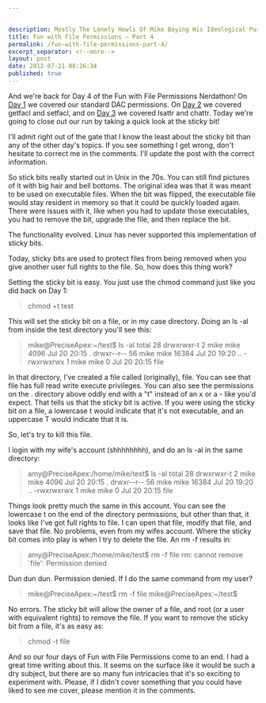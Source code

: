 ```yaml
---


description: Mostly The Lonely Howls Of Mike Baying His Ideological Purity At The Moon
title: Fun with File Permissions – Part 4
permalink: /fun-with-file-permissions-part-4/
excerpt_separator: <!--more-->
layout: post
date: 2012-07-21 08:26:34
published: true
---
```



And we're back for Day 4 of the Fun with File Permissions Nerdathon! On [Day 1](https://mikestone.me/fun-with-file-permissions-part-1 "Fun with File Permissions – Part 1") we covered our standard DAC permissions. On [Day 2]( https://mikestone.me/fun-with-file-permissions-part-2 "Fun with File Permissions – Part 2") we covered getfacl and setfacl, and on [Day 3](https://mikestone.me/fun-with-file-permissions-part-3 "Fun with File Permissions – Part 3") we covered lsattr and chattr. Today we're going to close out our run by taking a quick look at the sticky bit!

<!--more-->

I'll admit right out of the gate that I know the least about the sticky bit than any of the other day's topics. If you see something I get wrong, don't hesitate to correct me in the comments. I'll update the post with the correct information.

So stick bits really started out in Unix in the 70s. You can still find pictures of it with big hair and bell bottoms. The original idea was that it was meant to be used on executable files. When the bit was flipped, the executable file would stay resident in memory so that it could be quickly loaded again. There were issues with it, like when you had to update those executables, you had to remove the bit, upgrade the file, and then replace the bit.

The functionality evolved. Linux has never supported this implementation of sticky bits.

Today, sticky bits are used to protect files from being removed when you give another user full rights to the file. So, how does this thing work?

Setting the sticky bit is easy. You just use the chmod command just like you did back on Day 1:

> chmod +t test

This will set the sticky bit on a file, or in my case directory. Doing an ls -al from inside the test directory you'll see this:

> mike@PreciseApex:~/test$ ls -al
> total 28
> drwxrwxr-t 2 mike mike 4096 Jul 20 20:15 .
> drwxr--r-- 56 mike mike 16384 Jul 20 19:20 ..
> -rwxrwxrwx 1 mike mike 0 Jul 20 20:15 file

In that directory, I've created a file called (originally), file. You can see that file has full read write execute privileges. You can also see the permissions on the . directory above oddly end with a "t" instead of an x or a - like you'd expect. That tells us that the sticky bit is active. If you were using the sticky bit on a file, a lowercase t would indicate that it's not executable, and an uppercase T would indicate that it is.

So, let's try to kill this file.

I login with my wife's account (shhhhhhhh), and do an ls -al in the same directory:

> amy@PreciseApex:/home/mike/test$ ls -al
> total 28
> drwxrwxr-t 2 mike mike 4096 Jul 20 20:15 .
> drwxr--r-- 56 mike mike 16384 Jul 20 19:20 ..
> -rwxrwxrwx 1 mike mike 0 Jul 20 20:15 file

Things look pretty much the same in this account. You can see the lowercase t on the end of the directory permissions, but other than that, it looks like I've got full rights to file. I can open that file, modify that file, and save that file. No problems, even from my wifes account. Where the sticky bit comes into play is when I try to delete the file. An rm -f results in:

> amy@PreciseApex:/home/mike/test$ rm -f file 
> rm: cannot remove \`file': Permission denied

Dun dun dun. Permission denied. If I do the same command from my user?

> mike@PreciseApex:~/test$ rm -f file 
> mike@PreciseApex:~/test$

No errors. The sticky bit will allow the owner of a file, and root (or a user with equivalent rights) to remove the file. If you want to remove the sticky bit from a file, it's as easy as:

> chmod -t file

And so our four days of Fun with File Permissions come to an end. I had a great time writing about this. It seems on the surface like it would be such a dry subject, but there are so many fun intricacies that it's so exciting to experiment with. Please, if I didn't cover something that you could have liked to see me cover, please mention it in the comments.
